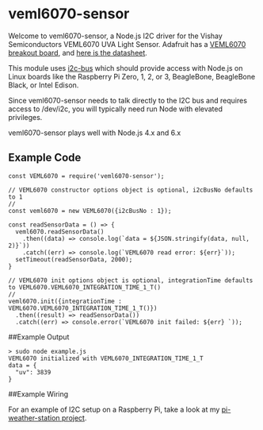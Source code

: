 # veml6070-sensor

Welcome to veml6070-sensor, a Node.js I2C driver for the Vishay Semiconductors VEML6070 UVA Light Sensor. Adafruit has a [VEML6070 breakout board](https://www.adafruit.com/products/2899), and [here is the datasheet](http://www.vishay.com/docs/84277/veml6070.pdf).

This module uses [i2c-bus](https://github.com/fivdi/i2c-bus) which should provide access with Node.js on Linux boards like the Raspberry Pi Zero, 1, 2, or 3, BeagleBone, BeagleBone Black, or Intel Edison.

Since veml6070-sensor needs to talk directly to the I2C bus and requires access to /dev/i2c, you will typically need run Node with elevated privileges.

veml6070-sensor plays well with Node.js 4.x and 6.x

## Example Code

```
const VEML6070 = require('veml6070-sensor');

// VEML6070 constructor options object is optional, i2cBusNo defaults to 1
//
const veml6070 = new VEML6070({i2cBusNo : 1});

const readSensorData = () => {
  veml6070.readSensorData()
    .then((data) => console.log(`data = ${JSON.stringify(data, null, 2)}`))
    .catch((err) => console.log(`VEML6070 read error: ${err}`));
  setTimeout(readSensorData, 2000);
}

// VEML6070 init options object is optional, integrationTime defaults to VEML6070.VEML6070_INTEGRATION_TIME_1_T()
//
veml6070.init({integrationTime : VEML6070.VEML6070_INTEGRATION_TIME_1_T()})
  .then((result) => readSensorData())
  .catch((err) => console.error(`VEML6070 init failed: ${err} `));

```

##Example Output

```
> sudo node example.js          
VEML6070 initialized with VEML6070_INTEGRATION_TIME_1_T
data = {
  "uv": 3839
}
```
##Example Wiring

For an example of I2C setup on a Raspberry Pi, take a look at my [pi-weather-station project](https://github.com/skylarstein/pi-weather-station).
